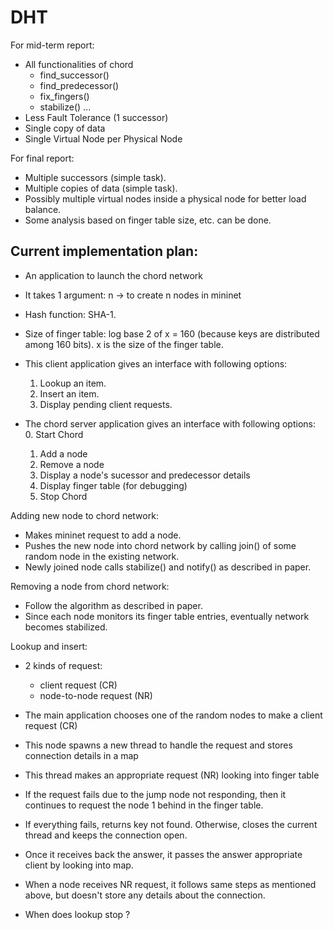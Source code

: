# DHT

For mid-term report:
- All functionalities of chord
    - find_successor()
	- find_predecessor()
    - fix_fingers()
    - stabilize()
    ...
- Less Fault Tolerance (1 successor)
- Single copy of data
- Single Virtual Node per Physical Node


For final report:
- Multiple successors (simple task).
- Multiple copies of data (simple task).
- Possibly multiple virtual nodes inside a physical node for better load balance.
- Some analysis based on finger table size, etc. can be done.


Current implementation plan:
----------------------------
- An application to launch the chord network
- It takes 1 argument: n -> to create n nodes in mininet

- Hash function: SHA-1.
- Size of finger table: log base 2 of x = 160 (because keys are distributed among 160 bits).
						x is the size of the finger table.


- This client application gives an interface with following options:
    1. Lookup an item.
    2. Insert an item.
    3. Display pending client requests.

- The chord server application gives an interface with following options:
	0. Start Chord
    1. Add a node
    2. Remove a node
    3. Display a node's sucessor and predecessor details
    4. Display finger table (for debugging)
    5. Stop Chord


Adding new node to chord network:
- Makes mininet request to add a node.
- Pushes the new node into chord network by calling join() of some random node in the existing network.
- Newly joined node calls stabilize() and notify() as described in paper.


Removing a node from chord network:
- Follow the algorithm as described in paper.
- Since each node monitors its finger table entries, eventually network becomes stabilized.


Lookup and insert:
- 2 kinds of request:
    - client request (CR)
    - node-to-node request (NR)
	
- The main application chooses one of the random nodes to make a client request (CR)
- This node spawns a new thread to handle the request and stores connection details in a map
- This thread makes an appropriate request (NR) looking into finger table
- If the request fails due to the jump node not responding, then it continues to request the node 1 behind in the finger table.
- If everything fails, returns key not found. Otherwise, closes the current thread and keeps the connection open.
- Once it receives back the answer, it passes the answer appropriate client by looking into map.
- When a node receives NR request, it follows same steps as mentioned above, but doesn't store any details about the connection.
- When does lookup stop ?
